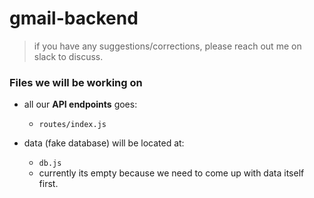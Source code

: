 # gmail-backend

> if you have any suggestions/corrections, please reach out me on slack to discuss.

### Files we will be working on

- all our **API endpoints** goes:

  - `routes/index.js`

- data (fake database) will be located at:
  - `db.js`
  - currently its empty because we need to come up with data itself first.
